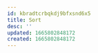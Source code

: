 ```yaml
---
id: kbradtcrbqkdj9bfxsnd6x5
title: Sort
desc: ''
updated: 1665802848172
created: 1665802848172
---
```

